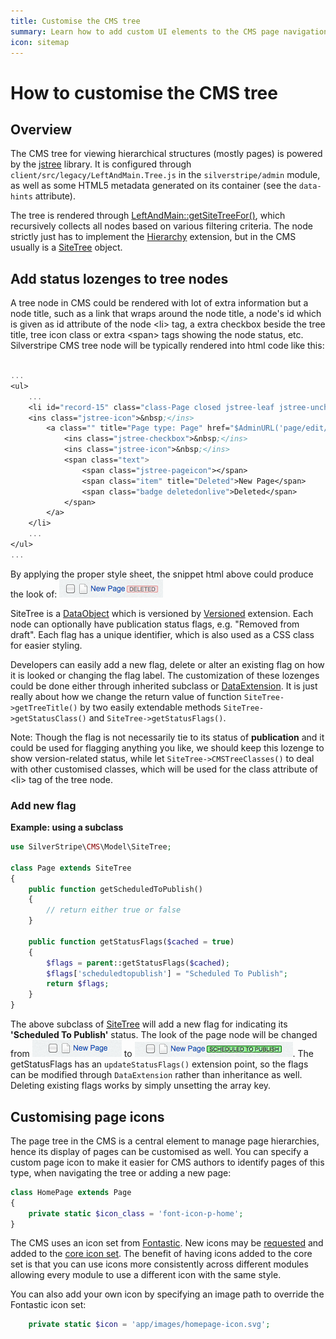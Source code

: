 ```yaml
---
title: Customise the CMS tree
summary: Learn how to add custom UI elements to the CMS page navigation
icon: sitemap
---
```


# How to customise the CMS tree

## Overview

The CMS tree for viewing hierarchical structures (mostly pages) is powered
by the [jstree](http://jstree.com) library. It is configured through
`client/src/legacy/LeftAndMain.Tree.js` in the `silverstripe/admin` module, as well as some
HTML5 metadata generated on its container (see the `data-hints` attribute).

The tree is rendered through [LeftAndMain::getSiteTreeFor()](api:SilverStripe\Admin\LeftAndMain::getSiteTreeFor()),
which recursively collects all nodes based on various filtering criteria.
The node strictly just has to implement the [Hierarchy](api:SilverStripe\ORM\Hierarchy\Hierarchy) extension,
but in the CMS usually is a [SiteTree](api:SilverStripe\CMS\Model\SiteTree) object.

## Add status lozenges to tree nodes

A tree node in CMS could be rendered with lot of extra information but a node title, such as a
link that wraps around the node title, a node's id which is given as id attribute of the node
&lt;li&gt; tag, a extra checkbox beside the tree title, tree icon class or extra &lt;span&gt;
tags showing the node status, etc. Silverstripe CMS tree node will be typically rendered into html
code like this:


```ss

...
<ul>
    ...
    <li id="record-15" class="class-Page closed jstree-leaf jstree-unchecked" data-id="15">
    <ins class="jstree-icon">&nbsp;</ins>
        <a class="" title="Page type: Page" href="$AdminURL('page/edit/show/15')">
            <ins class="jstree-checkbox">&nbsp;</ins>
            <ins class="jstree-icon">&nbsp;</ins>
            <span class="text">
                <span class="jstree-pageicon"></span>
                <span class="item" title="Deleted">New Page</span>
                <span class="badge deletedonlive">Deleted</span>
            </span>
        </a>
    </li>
    ...
</ul>
...
```

By applying the proper style sheet, the snippet html above could produce the look of:
![Page Node Screenshot](../../../_images/tree_node.png "Page Node")

SiteTree is a [DataObject](api:SilverStripe\ORM\DataObject) which is versioned by [Versioned](api:SilverStripe\Versioned\Versioned) extension.
Each node can optionally have publication status flags, e.g. "Removed from draft".
Each flag has a unique identifier, which is also used as a CSS class for easier styling.

Developers can easily add a new flag, delete or alter an existing flag on how it is looked
or changing the flag label. The customization of these lozenges could be done either through
inherited subclass or [DataExtension](api:SilverStripe\ORM\DataExtension). It is just really about how we change the return
value of function `SiteTree->getTreeTitle()` by two easily extendable methods
`SiteTree->getStatusClass()` and `SiteTree->getStatusFlags()`.

Note: Though the flag is not necessarily tie to its status of __publication__ and it could
be used for flagging anything you like, we should keep this lozenge to show version-related
status, while let `SiteTree->CMSTreeClasses()` to deal with other customised classes, which
will be used for the class attribute of &lt;li&gt; tag of the tree node.

### Add new flag
__Example: using a subclass__


```php
use SilverStripe\CMS\Model\SiteTree;

class Page extends SiteTree 
{
    public function getScheduledToPublish()
    {
        // return either true or false
    }

    public function getStatusFlags($cached = true) 
    {
        $flags = parent::getStatusFlags($cached);
        $flags['scheduledtopublish'] = "Scheduled To Publish";
        return $flags;
    }
}
```

The above subclass of [SiteTree](api:SilverStripe\CMS\Model\SiteTree) will add a new flag for indicating its
__'Scheduled To Publish'__ status. The look of the page node will be changed
from ![Normal Page Node](../../../_images/page_node_normal.png) to ![Scheduled Page Node](../../../_images/page_node_scheduled.png). The getStatusFlags has an `updateStatusFlags()`
extension point, so the flags can be modified through `DataExtension` rather than
inheritance as well. Deleting existing flags works by simply unsetting the array key.

## Customising page icons

The page tree in the CMS is a central element to manage page hierarchies, hence its display of pages can be customised as well. You can specify a custom page icon to make it easier for CMS authors to identify pages of this type, when navigating the tree or adding a new page:

```php
class HomePage extends Page
{
    private static $icon_class = 'font-icon-p-home';
}
```

The CMS uses an icon set from [Fontastic](http://fontastic.me/). New icons may be [requested](https://github.com/silverstripe/silverstripe-admin/issues/new) and added to the [core icon set](https://silverstripe.github.io/silverstripe-pattern-lib/?selectedKind=Admin%2FIcons&selectedStory=Icon%20reference&full=0&addons=1&stories=1&panelRight=0&addonPanel=storybook%2Factions%2Factions-panel). The benefit of having icons added to the core set is that you can use icons more consistently across different modules allowing every module to use a different icon with the same style.

You can also add your own icon by specifying an image path to override the Fontastic icon set:

```php
    private static $icon = 'app/images/homepage-icon.svg';
```
